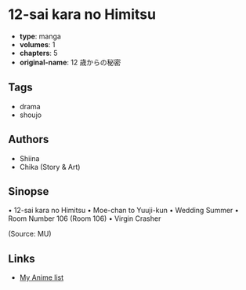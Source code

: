 # 12-sai kara no Himitsu

-   **type**: manga
-   **volumes**: 1
-   **chapters**: 5
-   **original-name**: 12 歳からの秘密

## Tags

-   drama
-   shoujo

## Authors

-   Shiina
-   Chika (Story & Art)

## Sinopse

• 12-sai kara no Himitsu
• Moe-chan to Yuuji-kun
• Wedding Summer
• Room Number 106 (Room 106)
• Virgin Crasher

(Source: MU)

## Links

-   [My Anime list](https://myanimelist.net/manga/21707/12-sai_kara_no_Himitsu)
